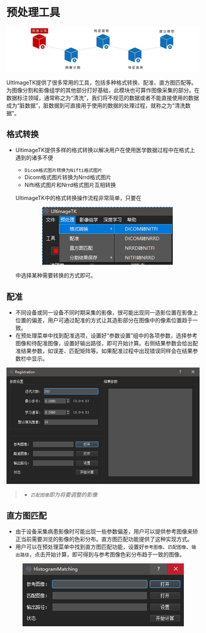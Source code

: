 # 预处理工具

![影像组学流程_图像采集](./imgs/pipeline_1.png)

UltImageTK提供了很多常用的工具，包括多种格式转换、配准、直方图匹配等。为图像分割和影像组学的其他部分打好基础，此模块也可算作图像采集的部分。在数据标注领域，通常称之为“清洗”，我们将不规范的数据或者不能直接使用的数据成为“脏数据”，脏数据到可直接用于使用的数据的处理过程，就称之为“清洗数据”。

## 格式转换
- UltimageTK提供多样的格式转换以解决用户在使用医学数据过程中在格式上遇到的诸多不便
    - `Dicom格式图片转换为Nifti格式图片`
    - Dicom格式图片转换为Nrrd格式图片
    - Nifti格式图片和Nrrd格式图片互相转换

    UltimageTK中的格式转换操作流程非常简单，只要在
    <center>

    ![](./imgs/pro_format.png)
    
    </center>
    中选择某种需要转换的方式即可。

## 配准

- 不同设备或同一设备不同时期采集的影像，很可能出现同一造影位置在影像上位置的偏差，用户可通过配准的方式让其造影部分在图像中的像素位置趋于一致。
- 在预处理菜单中找到配准选项，设置好“参数设置”组中的各项参数，选择参考图像和待配准图像，设置好输出路径，即可开始计算。右侧结果参数会给出配准结果参数，如误差、匹配矩阵等。如果配准过程中出现错误同样会在结果参数栏中显示。

<center>

![](./imgs/pre_regist.png)

</center>

>   - *`匹配图像`即为将要调整的影像*


## 直方图匹配
- 由于设备采集病患影像时可能出现一些参数偏差，用户可以提供参考图像来矫正当前需要浏览的影像的色彩分布。直方图匹配功能提供了这种实现方式。
- 用户可以在预处理菜单中找到直方图匹配功能，设置好`参考图像`、`匹配图像`、`输出路径`，点击开始计算，即可得到与参考图像色彩分布趋于一致的图像。

<center>

![](./imgs/pre_histogram_matching.png)

</center>
